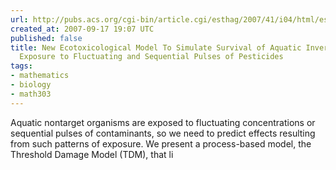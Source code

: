 ```yaml
---
url: http://pubs.acs.org/cgi-bin/article.cgi/esthag/2007/41/i04/html/es061727b.html
created_at: 2007-09-17 19:07 UTC
published: false
title: New Ecotoxicological Model To Simulate Survival of Aquatic Invertebrates after
  Exposure to Fluctuating and Sequential Pulses of Pesticides
tags:
- mathematics
- biology
- math303
---
```


Aquatic nontarget organisms are exposed to fluctuating concentrations or sequential pulses of contaminants, so we need to predict effects resulting from such patterns of exposure. We present a process-based model, the Threshold Damage Model (TDM), that li
